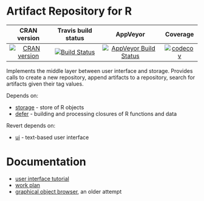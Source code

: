 Artifact Repository for R
==========================

| CRAN version    | Travis build status   | AppVeyor | Coverage |
| :-------------: |:---------------------:|:--------:|:--------:|
| [![CRAN version](http://www.r-pkg.org/badges/version/repository)](https://cran.r-project.org/package=repository) | [![Build Status](https://travis-ci.org/lbartnik/repository.svg?branch=master)](https://travis-ci.org/lbartnik/repository) | [![AppVeyor Build Status](https://ci.appveyor.com/api/projects/status/github/lbartnik/repository?branch=master&svg=true)](https://ci.appveyor.com/project/lbartnik/repository) | [![codecov](https://codecov.io/gh/lbartnik/repository/branch/master/graph/badge.svg)](https://codecov.io/gh/lbartnik/repository)|






Implements the middle layer between user interface and storage. Provides
calls to create a new repository, append artifacts to a repository,
search for artifacts given their tag values.


Depends on:
  * [storage](https://github.com/lbartnik/storage) - store of R objects
  * [defer](https://github.com/lbartnik/defer) - building and processing closures of R functions and data

Revert depends on:
  * [ui](https://github.com/lbartnik/ui) - text-based user interface


# Documentation

  * [user interface tutorial](https://lbartnik.github.io/ui/)
  * [work plan](https://lbartnik.github.io/repository/)
  * [graphical object browser](https://lbartnik.github.io/experiment/), an older attempt

